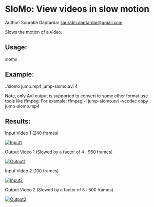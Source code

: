 SloMo: View videos in slow motion
=================================

Author: Sourabh Daptardar <saurabh.daptardar@gmail.com>

Slows the motion of a video.


Usage:
-----
slomo <inputvideo> <outputvideo> <slowdownfactor>

Example:
-------
./slomo jump.mp4 jump-slomo.avi 4

Note, only AVI output is supported to convert to some other format use tools like ffmpeg:
For example: ffmpeg -i jump-slomo.avi -vcodec copy jump-slomo.mp4

Results:
--------


Input Video 1 (240 frames)

[![Input1](http://img.youtube.com/vi/FIgHQ_ouPrI/0.jpg)](http://www.youtube.com/watch?v=FIgHQ_ouPrI)



Output Video 1 (Slowed by a factor of 4 : 960 frames)

[![Output1](http://img.youtube.com/vi/99fxIxs7UE8/0.jpg)](http://www.youtube.com/watch?v=99fxIxs7UE8)



Input Video 2 (100 frames)

[![Input2](http://img.youtube.com/vi/o-zs1qMHw1w/0.jpg)](http://www.youtube.com/watch?v=o-zs1qMHw1w)


Output Video 2 (Slowed by a factor of 5 : 500 frames)

[![Output2](http://img.youtube.com/vi/70jbIY0Hq4U/0.jpg)](http://www.youtube.com/watch?v=70jbIY0Hq4U)
